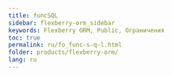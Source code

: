 ```yaml
---
title: funcSQL
sidebar: flexberry-orm_sidebar
keywords: Flexberry ORM, Public, Ограничения
toc: true
permalink: ru/fo_func-s-q-l.html
folder: products/flexberry-orm/
lang: ru
---
```


